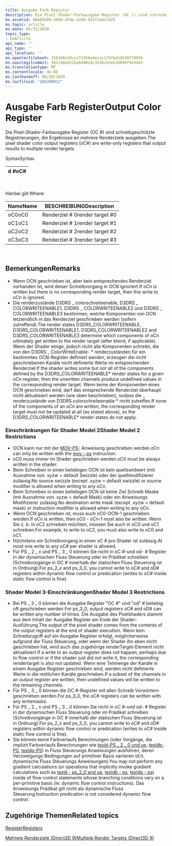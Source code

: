 ```yaml
---
title: Ausgabe Farb Register
description: Die Pixel-Shader-Farbausgabe Register (OC \) sind schreibgeschützt, die Ergebnisse an mehrere Renderziele ausgeben.
ms.assetid: 88e69189-3956-47de-a336-921f1e62c025
ms.topic: article
ms.date: 05/31/2018
topic_type:
- kbArticle
api_name: ''
api_type: ''
api_location: ''
ms.openlocfilehash: 316160e39ce172d56e4ecac17dfbd1d53077005b
ms.sourcegitcommit: 592c9bbd22ba69802dc353bcb5eb30699f9e9403
ms.translationtype: MT
ms.contentlocale: de-DE
ms.lasthandoff: 08/20/2020
ms.locfileid: "104390812"
---
```

# <a name="output-color-register"></a><span data-ttu-id="dd203-103">Ausgabe Farb Register</span><span class="sxs-lookup"><span data-stu-id="dd203-103">Output Color Register</span></span>

<span data-ttu-id="dd203-104">Die Pixel-Shader-Farbausgabe Register (OC #) sind schreibgeschützte Registrierungen, die Ergebnisse an mehrere Renderziele ausgeben.</span><span class="sxs-lookup"><span data-stu-id="dd203-104">The pixel shader color output registers (oC#) are write-only registers that output results to multiple render targets.</span></span>

<span data-ttu-id="dd203-105">Syntax</span><span class="sxs-lookup"><span data-stu-id="dd203-105">Syntax</span></span>



| <span data-ttu-id="dd203-106">d #</span><span class="sxs-lookup"><span data-stu-id="dd203-106">oC#</span></span> |
|------|



 

<span data-ttu-id="dd203-107">Hierbei gilt:</span><span class="sxs-lookup"><span data-stu-id="dd203-107">Where:</span></span>



| <span data-ttu-id="dd203-108">Name</span><span class="sxs-lookup"><span data-stu-id="dd203-108">Name</span></span> | <span data-ttu-id="dd203-109">BESCHREIBUNG</span><span class="sxs-lookup"><span data-stu-id="dd203-109">Description</span></span>       |
|------|-------------------|
| <span data-ttu-id="dd203-110">oC0</span><span class="sxs-lookup"><span data-stu-id="dd203-110">oC0</span></span>  | <span data-ttu-id="dd203-111">Renderziel \# 0</span><span class="sxs-lookup"><span data-stu-id="dd203-111">render target \#0</span></span> |
| <span data-ttu-id="dd203-112">oC1</span><span class="sxs-lookup"><span data-stu-id="dd203-112">oC1</span></span>  | <span data-ttu-id="dd203-113">Renderziel \# 1</span><span class="sxs-lookup"><span data-stu-id="dd203-113">render target \#1</span></span> |
| <span data-ttu-id="dd203-114">oC2</span><span class="sxs-lookup"><span data-stu-id="dd203-114">oC2</span></span>  | <span data-ttu-id="dd203-115">Renderziel \# 2</span><span class="sxs-lookup"><span data-stu-id="dd203-115">render target \#2</span></span> |
| <span data-ttu-id="dd203-116">oC3</span><span class="sxs-lookup"><span data-stu-id="dd203-116">oC3</span></span>  | <span data-ttu-id="dd203-117">Renderziel \# 3</span><span class="sxs-lookup"><span data-stu-id="dd203-117">render target \#3</span></span> |



 

## <a name="remarks"></a><span data-ttu-id="dd203-118">Bemerkungen</span><span class="sxs-lookup"><span data-stu-id="dd203-118">Remarks</span></span>

-   <span data-ttu-id="dd203-119">Wenn OCN geschrieben ist, aber kein entsprechendes Renderziel vorhanden ist, wird dieser Schreibvorgang in OCN ignoriert.</span><span class="sxs-lookup"><span data-stu-id="dd203-119">If oCn is written but there is no corresponding render target, then this write to oCn is ignored.</span></span>
-   <span data-ttu-id="dd203-120">Die renderzustände D3DRS \_ colorschreiteenable, D3DRS \_ COLORWRITEENABLE1, D3DRS \_ COLORWRITEENABLE2 und D3DRS \_ COLORWRITEENABLE3 bestimmen, welche Komponenten von OCN letztendlich in das Renderziel geschrieben werden (sofern zutreffend).</span><span class="sxs-lookup"><span data-stu-id="dd203-120">The render states D3DRS\_COLORWRITEENABLE, D3DRS\_COLORWRITEENABLE1, D3DRS\_COLORWRITEENABLE2 and D3DRS\_COLORWRITEENABLE3 determine which components of oCn ultimately get written to the render target (after blend, if applicable).</span></span> <span data-ttu-id="dd203-121">Wenn der Shader einige, jedoch nicht alle Komponenten schreibt, die von den D3DRS \_ ColorWriteEnable- \* renderzuständen für ein bestimmtes OCN-Register definiert werden, erzeugen die nicht geschriebenen Kanäle nicht definierte Werte im entsprechenden Renderziel.</span><span class="sxs-lookup"><span data-stu-id="dd203-121">If the shader writes some but not all of the components defined by the D3DRS\_COLORWRITEENABLE\* render states for a given oCn register, then the unwritten channels produce undefined values in the corresponding render target.</span></span> <span data-ttu-id="dd203-122">Wenn keine der Komponenten eines OCN geschrieben wird, darf das entsprechende Renderziel überhaupt nicht aktualisiert werden (wie oben beschrieben), sodass die \_ renderzustände von D3DRS colorschreiteenable \* nicht zutreffen.</span><span class="sxs-lookup"><span data-stu-id="dd203-122">If none of the components of an oCn are written, the corresponding render target must not be updated at all (as stated above), so the D3DRS\_COLORWRITEENABLE\* render states do not apply.</span></span>

### <a name="shader-model-2-restrictions"></a><span data-ttu-id="dd203-123">Einschränkungen für Shader Model 2</span><span class="sxs-lookup"><span data-stu-id="dd203-123">Shader Model 2 Restrictions</span></span>

-   <span data-ttu-id="dd203-124">OCN kann nur mit der [MOV-PS-](mov---ps.md) Anweisung geschrieben werden.</span><span class="sxs-lookup"><span data-stu-id="dd203-124">oCn can only be written with the [mov - ps](mov---ps.md) instruction.</span></span>
-   <span data-ttu-id="dd203-125">oC0 muss immer im Shader geschrieben werden.</span><span class="sxs-lookup"><span data-stu-id="dd203-125">oC0 must be always written in the shader.</span></span>
-   <span data-ttu-id="dd203-126">Beim Schreiben in einen beliebigen OCN ist kein quellswidwert (mit Ausnahme von. xyzw = default Swizzle) oder der quellmodifizierer zulässig.</span><span class="sxs-lookup"><span data-stu-id="dd203-126">No source swizzle (except .xyzw = default swizzle) or source modifier is allowed when writing to any oCn.</span></span>
-   <span data-ttu-id="dd203-127">Beim Schreiben in einen beliebigen OCN ist keine Ziel Schreib Maske (mit Ausnahme von. xyzw = default Mask) oder ein Anweisungs Modifizierer zulässig.</span><span class="sxs-lookup"><span data-stu-id="dd203-127">No destination write mask (except .xyzw = default mask) or instruction modifier is allowed when writing to any oCn.</span></span>
-   <span data-ttu-id="dd203-128">Wenn OCN geschrieben ist, muss auch oC0-OCN-1 geschrieben werden.</span><span class="sxs-lookup"><span data-stu-id="dd203-128">If oCn is written, then oC0 - oCn-1 must also be written.</span></span> <span data-ttu-id="dd203-129">Wenn Sie z. b. in oC2 schreiben möchten, müssen Sie auch in oC0 und oC1 schreiben.</span><span class="sxs-lookup"><span data-stu-id="dd203-129">For example, to write to oC2, you must also write to oC0 and oC1.</span></span>
-   <span data-ttu-id="dd203-130">Höchstens ein Schreibvorgang in einen oC # pro Shader ist zulässig.</span><span class="sxs-lookup"><span data-stu-id="dd203-130">At most one write to any oC# per shader is allowed.</span></span>
-   <span data-ttu-id="dd203-131">Für PS \_ 2 \_ x und PS \_ 3 \_ 0 können Sie nicht in oC #-und od- \# Register in der dynamischen Fluss Steuerung oder im Prädikat schreiben (Schreibvorgänge in OC # innerhalb der statischen Fluss Steuerung ist in Ordnung).</span><span class="sxs-lookup"><span data-stu-id="dd203-131">For ps\_2\_x and ps\_3\_0, you cannot write to oC# and oD\# registers within dynamic flow control or predication (writes to oC# inside static flow control is fine).</span></span>

### <a name="shader-model-3-restrictions"></a><span data-ttu-id="dd203-132">Shader Model 3-Einschränkungen</span><span class="sxs-lookup"><span data-stu-id="dd203-132">Shader Model 3 Restrictions</span></span>

-   <span data-ttu-id="dd203-133">Bei PS \_ 3 \_ 0 können die Ausgabe Register "OC #" und "od" \# beliebig oft geschrieben werden.</span><span class="sxs-lookup"><span data-stu-id="dd203-133">For ps\_3\_0, output registers oC# and oD\# can be written any number of times.</span></span> <span data-ttu-id="dd203-134">Die Ausgabe des Pixelshaders stammt aus dem Inhalt der Ausgabe Register am Ende der Shader-Ausführung.</span><span class="sxs-lookup"><span data-stu-id="dd203-134">The output of the pixel shader comes from the contents of the output registers at the end of shader execution.</span></span> <span data-ttu-id="dd203-135">Wenn kein Schreibzugriff auf ein Ausgabe Register erfolgt, möglicherweise aufgrund der Fluss Steuerung, oder wenn der Shader ihn eben nicht geschrieben hat, wird auch das zugehörige renderTarget-Element nicht aktualisiert.</span><span class="sxs-lookup"><span data-stu-id="dd203-135">If a write to an output register does not happen, perhaps due to flow control or if the shader just did not write it, the corresponding rendertarget is also not updated.</span></span> <span data-ttu-id="dd203-136">Wenn eine Teilmenge der Kanäle in einem Ausgabe Register geschrieben wird, werden nicht definierte Werte in die restlichen Kanäle geschrieben.</span><span class="sxs-lookup"><span data-stu-id="dd203-136">If a subset of the channels in an output register are written, then undefined values will be written to the remaining channels.</span></span>
-   <span data-ttu-id="dd203-137">Für PS \_ 3 \_ 0 können die OC #-Register mit allen Schreib Vorwörtern geschrieben werden.</span><span class="sxs-lookup"><span data-stu-id="dd203-137">For ps\_3\_0, the oC# registers can be written with any writemasks.</span></span>
-   <span data-ttu-id="dd203-138">Für PS \_ 2 \_ x und PS \_ 3 \_ 0 können Sie nicht in oC #-und od- \# Register in der dynamischen Fluss Steuerung oder im Prädikat schreiben (Schreibvorgänge in OC # innerhalb der statischen Fluss Steuerung ist in Ordnung).</span><span class="sxs-lookup"><span data-stu-id="dd203-138">For ps\_2\_x and ps\_3\_0, you cannot write to oC# and oD\# registers within dynamic flow control or predication (writes to oC# inside static flow control is fine).</span></span>
-   <span data-ttu-id="dd203-139">Sie können keine Farbverlaufs Berechnungen (oder Vorgänge, die implizit Farbverlaufs Berechnungen wie [texld-PS \_ 2 \_ 0 und up](texld---ps-2-0.md), [texldb-PS](texldb---ps.md), [texldp-PS](texldp---ps.md)) in Fluss Steuerungs Anweisungen ausführen, deren Verzweigungs Bedingungen auf primitiver Basis variieren (d.h. dynamische Fluss Steuerungs Anweisungen).</span><span class="sxs-lookup"><span data-stu-id="dd203-139">You may not perform any gradient calculations (or operations that implicitly invoke gradient calculations such as [texld - ps\_2\_0 and up](texld---ps-2-0.md), [texldb - ps](texldb---ps.md), [texldp - ps](texldp---ps.md)) inside of flow control statements whose branching conditions vary on a per-primitive basis (ie: dynamic flow control instructions).</span></span> <span data-ttu-id="dd203-140">Das Anweisungs Prädikat gilt nicht als dynamische Fluss Steuerung.</span><span class="sxs-lookup"><span data-stu-id="dd203-140">Instruction predication is not considered dynamic flow control.</span></span>

## <a name="related-topics"></a><span data-ttu-id="dd203-141">Zugehörige Themen</span><span class="sxs-lookup"><span data-stu-id="dd203-141">Related topics</span></span>

<dl> <dt>

[<span data-ttu-id="dd203-142">Register</span><span class="sxs-lookup"><span data-stu-id="dd203-142">Registers</span></span>](dx9-graphics-reference-asm-ps-registers.md)
</dt> <dt>

[<span data-ttu-id="dd203-143">Mehrere Renderziele (Direct3D 9)</span><span class="sxs-lookup"><span data-stu-id="dd203-143">Multiple Render Targets (Direct3D 9)</span></span>](/windows/desktop/direct3d9/multiple-render-targets)
</dt> </dl>

 

 